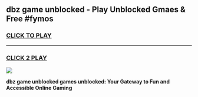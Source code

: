 
## dbz game unblocked - Play Unblocked Gmaes & Free #fymos
<h3>
<a href="https://news.freeplayer.one?title=dbz_game_unblocked&ref=24F">CLICK TO PLAY</a></h3>
<hr>

<h3>
<a href="https://news.freeplayer.one?title=dbz_game_unblocked&ref=24F">CLICK 2 PLAY</a>
  
</h3>

<a href="https://news.freeplayer.one?title=dbz_game_unblocked&ref=24F/"><img src="https://clearcache.store/games.png"></a>


**dbz game unblocked games unblocked: Your Gateway to Fun and Accessible Online Gaming**

